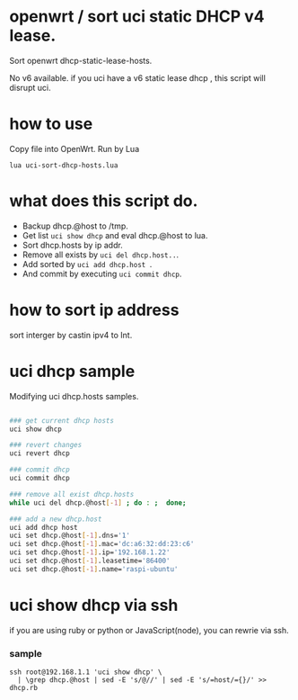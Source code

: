 # openwrt / sort uci static DHCP v4 lease.

Sort openwrt dhcp-static-lease-hosts.

No v6 available.
if you uci have a v6 static lease dhcp , this script will disrupt uci.

# how to use 

Copy file into OpenWrt.  Run by Lua

```
lua uci-sort-dhcp-hosts.lua
```


# what does this script do.

- Backup dhcp.@host to /tmp.
- Get list `uci show dhcp` and eval dhcp.@host to lua.
- Sort dhcp.hosts by ip addr.
- Remove all exists by `uci del dhcp.host..`.
- Add sorted by `uci add dhcp.host `.
- And commit by executing `uci commit dhcp`.

# how to sort ip address 

sort interger by castin ipv4 to Int.

# uci dhcp sample 

Modifying uci dhcp.hosts samples.


```sh

### get current dhcp hosts
uci show dhcp

### revert changes 
uci revert dhcp 

### commit dhcp
uci commit dhcp 

### remove all exist dhcp.hosts
while uci del dhcp.@host[-1] ; do : ;  done;

### add a new dhcp.host
uci add dhcp host
uci set dhcp.@host[-1].dns='1'
uci set dhcp.@host[-1].mac='dc:a6:32:dd:23:c6'
uci set dhcp.@host[-1].ip='192.168.1.22'
uci set dhcp.@host[-1].leasetime='86400'
uci set dhcp.@host[-1].name='raspi-ubuntu'

```

# uci show dhcp via ssh 

if you are using ruby or python or JavaScript(node), you can rewrie via ssh.

### sample
```
ssh root@192.168.1.1 'uci show dhcp' \
  | \grep dhcp.@host | sed -E 's/@//' | sed -E 's/=host/={}/' >> dhcp.rb

```
